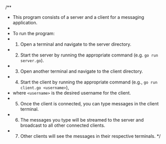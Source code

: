 /\*\*

- This program consists of a server and a client for a messaging application.
-
- To run the program:
- 1.  Open a terminal and navigate to the server directory.
- 2.  Start the server by running the appropriate command (e.g. `go run server.go`).
- 3.  Open another terminal and navigate to the client directory.
- 4.  Start the client by running the appropriate command (e.g., `go run client.go <username>`),
- where `<username>` is the desired username for the client.
- 5.  Once the client is connected, you can type messages in the client terminal.
- 6.  The messages you type will be streamed to the server and broadcast to all other connected clients.
- 7.  Other clients will see the messages in their respective terminals.
      \*/
